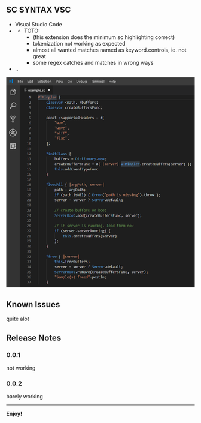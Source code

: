 ## SC SYNTAX VSC

+ Visual Studio Code
+ 
  - TOTO:
    * (this extension does the minimum sc highlighting correct)
    + tokenization not working as expected
    - almost all wanted matches named as keyword.controls, ie. not great
    - some regex catches and matches in wrong ways
+ ..

![example](./images/example.png "example")

## Known Issues

quite alot

## Release Notes

### 0.0.1

not working

### 0.0.2

barely working

---------------------------------------------------------------------------------------

**Enjoy!**